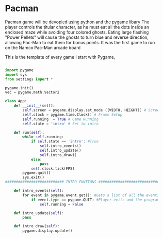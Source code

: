 # Pacman

Pacman game will be devopled using python and the pygame libary The player controls the titular character, as he must eat all the dots inside an enclosed maze while avoiding four colored ghosts. Eating large flashing "Power Pellets" will cause the ghosts to turn blue and reverse direction, allowing Pac-Man to eat them for bonus points. It was the first game to run on the Namco Pac-Man arcade board

This is the template of every game i start with Pygame, 

```Python

import pygame
import sys
from settings import *

pygame.init()
vec = pygame.math.Vector2

class App:
    def __init__(self):
        self.screen = pygame.display.set_mode ((WIDTH, HEIGHT)) # Screen Setup
        self.clock = pygame.time.Clock() # Frame Setup
        self.running  = True # Game Running
        self.state = 'intro' # Set to intro

    def run(self):
        while self.running:
            if self.state == 'intro': #True
                self.intro_events()
                self.intro_update()
                self.intro_draw()
            else:
                pass
            self.clock.tick(FPS)
        pygame.quit()
        sys.exit()
########################### INTRO FUNTIONS #################################

    def intro_events(self):
        for event in pygame.event.get(): #Gets a list of all the events that have happend since the last time it has been called
            if event.type == pygame.QUIT: #Player exits and the program is stopped
                self.running = False

    def intro_update(self):
        pass

    def intro_draw(self):
        pygame.display.update()
```

